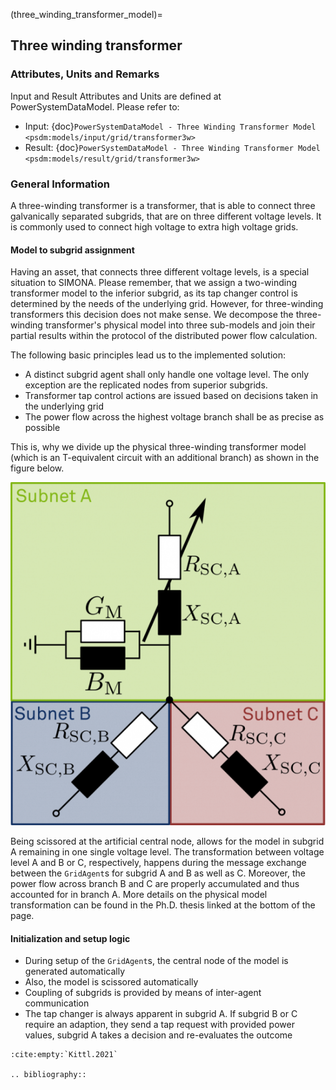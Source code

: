 (three_winding_transformer_model)=
## Three winding transformer

### Attributes, Units and Remarks

Input and Result Attributes and Units are defined at PowerSystemDataModel. Please refer to:

- Input: {doc}`PowerSystemDataModel - Three Winding Transformer Model <psdm:models/input/grid/transformer3w>`
- Result: {doc}`PowerSystemDataModel - Three Winding Transformer Model <psdm:models/result/grid/transformer3w>`

### General Information

A three-winding transformer is a transformer, that is able to connect three galvanically separated subgrids, that are on three different voltage levels.
It is commonly used to connect high voltage to extra high voltage grids.

#### Model to subgrid assignment
Having an asset, that connects three different voltage levels, is a special situation to SIMONA.
Please remember, that we assign a two-winding transformer model to the inferior subgrid, as its tap changer control is determined by the needs of the underlying grid.
However, for three-winding transformers this decision does not make sense.
We decompose the three-winding transformer's physical model into three sub-models and join their partial results within the protocol of the distributed power flow calculation.

The following basic principles lead us to the implemented solution:
- A distinct subgrid agent shall only handle one voltage level. The only exception are the replicated nodes from superior subgrids.
- Transformer tap control actions are issued based on decisions taken in the underlying grid
- The power flow across the highest voltage branch shall be as precise as possible

This is, why we divide up the physical three-winding transformer model (which is an T-equivalent circuit with an additional branch) as shown in the figure below.

![](../_static/figures/models/transformer_model/ModelTwt.png)

Being scissored at the artificial central node, allows for the model in subgrid A remaining in one single voltage level.
The transformation between voltage level A and B or C, respectively, happens during the message exchange between the `GridAgent`s for subgrid A and B as well as C.
Moreover, the power flow across branch B and C are properly accumulated and thus accounted for in branch A.
More details on the physical model transformation can be found in the Ph.D. thesis linked at the bottom of the page.

#### Initialization and setup logic
- During setup of the `GridAgent`s, the central node of the model is generated automatically
- Also, the model is scissored automatically
- Coupling of subgrids is provided by means of inter-agent communication
- The tap changer is always apparent in subgrid A. If subgrid B or C require an adaption, they send a tap request with provided power values, subgrid A takes a decision and re-evaluates the outcome

```{eval-rst}
:cite:empty:`Kittl.2021`

.. bibliography::
```
